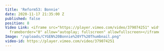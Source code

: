 ```yaml
---
title: 'Reform53: Bonnie'
date: 2020-11-17 21:35:00 Z
published: false
position: 8
Video Link: <iframe src="https://player.vimeo.com/video/379074251" width="640" height="360"
  frameborder="0" allow="autoplay; fullscreen" allowfullscreen></iframe>
Image: "/uploads/CYGEN%20Bonnie%20YT%20Thumbnail.png"
video-id: https://player.vimeo.com/video/379074251
---
```


